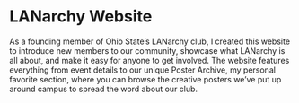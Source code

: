 <h1><strong>LANarchy Website</strong></h1>
<p>As a founding member of Ohio State’s LANarchy club, I created this website to introduce new members to our community, showcase what LANarchy is all about, and make it easy for anyone to get involved. The website features everything from event details to our unique Poster Archive, my personal favorite section, where you can browse the creative posters we’ve put up around campus to spread the word about our club.</p>
